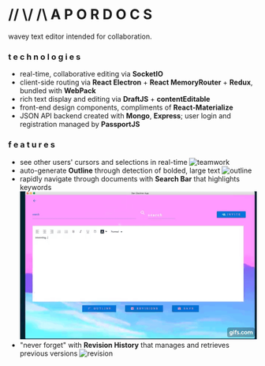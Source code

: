 # // \\/ /\ A P O R D O C S
wavey text editor intended for collaboration.


### t e c h n o l o g i e s
- real-time, collaborative editing via **SocketIO**
- client-side routing via **React Electron** + **React MemoryRouter** + **Redux**, bundled with **WebPack**
- rich text display and editing via **DraftJS** + **contentEditable**
- front-end design components, compliments of **React-Materialize**
- JSON API backend created with **Mongo**, **Express**; user login and registration managed by **PassportJS**

### f e a t u r e s
- see  other users' cursors and selections in real-time
![teamwork](https://j.gifs.com/JqqR9l.gif)
- auto-generate **Outline** through detection of bolded, large text
![outline](gifs/outline.gif)
- rapidly navigate through documents with **Search Bar** that highlights keywords
![search](gifs/search.gif)
- "never forget" with **Revision History** that manages and retrieves previous versions
![revision](gifs/revision.gif)
